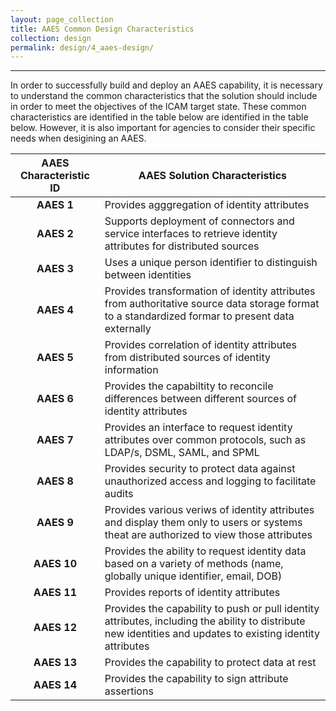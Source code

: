 ```yaml
---
layout: page_collection
title: AAES Common Design Characteristics
collection: design
permalink: design/4_aaes-design/
---
```

<script>
$(function() {
  $( "#accordion" ).accordion({
    heightStyle: "content",
    collapsible: "true",
    active: "false"
  });
});
</script>
---------------------------------------------------------

In order to successfully build and deploy an AAES capability, it is necessary to understand the common characteristics that the solution should include in order to meet the objectives of the ICAM target state. These common characteristics are identified in the table below are identified in the table below. However, it is also important for agencies to consider their specific needs when desigining an AAES.

| AAES Characteristic ID | <center> AAES Solution Characteristics </center> |
|:-----------------------------------------:|------------------------|
| **AAES 1** | Provides agggregation of identity attributes |
| **AAES 2** | Supports deployment of connectors and service interfaces to retrieve identity attributes for distributed sources |
| **AAES 3** | Uses a unique person identifier to distinguish between identities |
| **AAES 4** | Provides transformation of identity attributes from authoritative source data storage format to a standardized formar to present data externally |
| **AAES 5** | Provides correlation of identity attributes from distributed sources of identity information |
| **AAES 6** | Provides the capabiltity to reconcile differences between different sources of identity attributes | 
| **AAES 7** | Provides an interface to request identity attributes over common protocols, such as LDAP/s, DSML, SAML, and SPML |
| **AAES 8** | Provides security to protect data against unauthorized access and logging to facilitate audits |
| **AAES 9** | Provides various veriws of identity attributes and display them only to users or systems theat are authorized to view those attributes |
| **AAES 10** | Provides the ability to request identity data based on a variety of methods (name, globally unique identifier, email, DOB) |
| **AAES 11** | Provides reports of identity attributes | 
| **AAES 12** | Provides the capability to push or pull identity attributes, including the ability to distribute new identities and updates to existing identity attributes |
| **AAES 13** | Provides the capability to protect data at rest |
| **AAES 14** | Provides the capability to sign attribute assertions |





















